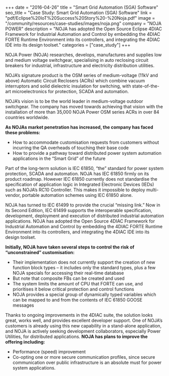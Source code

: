 +++
date = "2016-04-26"
title = "Smart Grid Automation (SGA) Software"
seo_title = "Case Study: Smart Grid Automation (SGA) Software"
link = "pdf/Eclipse%20IoT%20Success%20Story%20-%20Noja.pdf"
image = "/community/resources/case-studies/images/noja.png"
company = "NOJA POWER"
description = "NOJA has adopted the Open Source Eclipse 4DIAC Framework for Industrial Automation and Control by embedding the 4DIAC FORTE Runtime Environment into its controllers, and integrating the 4DIAC IDE into its design toolset."
categories = ["case_study"]
+++

NOJA Power (NOJA) researches, develops, manufactures and supplies low and medium voltage switchgear, specialising in auto reclosing circuit breakers for industrial, infrastructure and electricity distribution utilities.

NOJA&rsquo;s signature product is the OSM series of medium-voltage (11kV and above) Automatic Circuit Reclosers (ACRs) which combine vacuum interruptors and solid dielectric insulation for switching, with state-of-the-art microelectronics for protection, SCADA and automation.

NOJA&rsquo;s vision is to be the world leader in medium-voltage outdoor switchgear. The company has moved towards achieving that vision with the installation of more than 35,000 NOJA Power OSM series ACRs in over 84 countries worldwide.

**As NOJAs market penetration has increased, the company has faced these problems:**
* How to accommodate customisation requests from customers without incurring the QA overheads of touching their base code
* How to provide a pathway toward distributed power system automation applications in the &ldquo;Smart Grid&rdquo; of the future

Part of the long-term solution is IEC 61850, &ldquo;the&rdquo; standard for power system protection, SCADA and automation. NOJA has IEC 61850 firmly on its product roadmap. However IEC 61850 currently does not standardise the specification of application logic in Integrated Electronic Devices (IEDs) such as NOJA&rsquo;s RC10 Controller. This makes it impossible to deploy multi-vendor, portable automation schemes using IEC 61850 alone.

NOJA has turned to IEC 61499 to provide the crucial &ldquo;missing link.&rdquo; Now in its Second Edition, IEC 61499 supports the interoperable specification, development, deployment and execution of distributed industrial automation applications. NOJA has adopted the Open Source 4DIAC Framework for Industrial Automation and Control by embedding the 4DIAC FORTE Runtime Environment into its controllers, and integrating the 4DIAC IDE into its design toolset.

**Initially, NOJA have taken several steps to control the risk of &ldquo;unconstrained&rdquo; customisation:**

* Their implementation does not currently support the creation of new function block types &ndash; it includes only the standard types, plus a few NOJA specials for accessing their real-time database
* But note that composite FBs can be created and used
* The system limits the amount of CPU that FORTE can use, and prioritises it below critical protection and control functions
* NOJA provides a special group of dynamically typed variables which can be mapped to and from the contents of IEC 61850 GOOSE messages

Thanks to ongoing improvements in the 4DIAC suite, the solution looks great, works well, and provides excellent developer support.
One of NOJA&rsquo;s customers is already using this new capability in a stand-alone application, and NOJA is actively seeking development collaborators, especially Power Utilities, for distributed applications.
**NOJA has plans to improve the offering including:**
* Performance (speed) improvement
* Co-opting one or more secure communication profiles, since secure communication over public infrastructure is an absolute must for power system applications.

